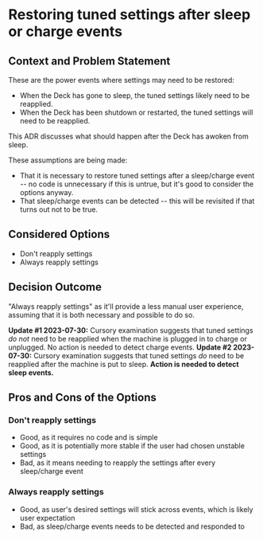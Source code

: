 # Restoring tuned settings after sleep or charge events

## Context and Problem Statement

These are the power events where settings may need to be restored:

- When the Deck has gone to sleep, the tuned settings likely need to be reapplied.
- When the Deck has been shutdown or restarted, the tuned settings will need to be reapplied.

This ADR discusses what should happen after the Deck has awoken from sleep.

These assumptions are being made:

- That it is necessary to restore tuned settings after a sleep/charge event -- no code is unnecessary if this is untrue, but it's good to consider the options anyway.
- That sleep/charge events can be detected -- this will be revisited if that turns out not to be true.

## Considered Options

- Don't reapply settings
- Always reapply settings

## Decision Outcome

"Always reapply settings" as it'll provide a less manual user experience, assuming that it is both necessary and possible to do so.

**Update #1 2023-07-30:** Cursory examination suggests that tuned settings _do not_ need to be reapplied when the machine is plugged in to charge or unplugged.
No action is needed to detect charge events.
**Update #2 2023-07-30:** Cursory examination suggests that tuned settings _do_ need to be reapplied after the machine is put to sleep.
**Action is needed to detect sleep events.**

## Pros and Cons of the Options

### Don't reapply settings

- Good, as it requires no code and is simple
- Good, as it is potentially more stable if the user had chosen unstable settings
- Bad, as it means needing to reapply the settings after every sleep/charge event

### Always reapply settings

- Good, as user's desired settings will stick across events, which is likely user expectation
- Bad, as sleep/charge events needs to be detected and responded to
